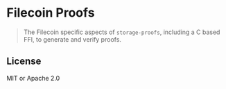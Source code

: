 # Filecoin Proofs

> The Filecoin specific aspects of `storage-proofs`, including a C based FFI, to generate and verify proofs.

## License

MIT or Apache 2.0
